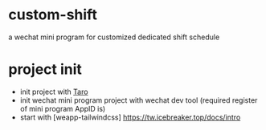 # custom-shift
a wechat mini program for customized dedicated shift schedule 

# project init
- init project with [Taro](https://taro-docs.jd.com/docs/next/getting-started)
- init wechat mini program project with wechat dev tool (required register of mini program AppID is)
- start with [weapp-tailwindcss] https://tw.icebreaker.top/docs/intro
